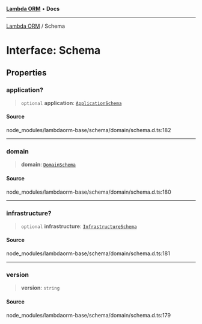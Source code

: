 [**Lambda ORM**](../README.md) • **Docs**

***

[Lambda ORM](../README.md) / Schema

# Interface: Schema

## Properties

### application?

> `optional` **application**: [`ApplicationSchema`](ApplicationSchema.md)

#### Source

node\_modules/lambdaorm-base/schema/domain/schema.d.ts:182

***

### domain

> **domain**: [`DomainSchema`](DomainSchema.md)

#### Source

node\_modules/lambdaorm-base/schema/domain/schema.d.ts:180

***

### infrastructure?

> `optional` **infrastructure**: [`InfrastructureSchema`](InfrastructureSchema.md)

#### Source

node\_modules/lambdaorm-base/schema/domain/schema.d.ts:181

***

### version

> **version**: `string`

#### Source

node\_modules/lambdaorm-base/schema/domain/schema.d.ts:179
